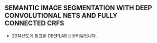 ## SEMANTIC IMAGE SEGMENTATION WITH DEEP CONVOLUTIONAL NETS AND FULLY CONNECTED CRFS  
- 2014년도에 발표된 DEEPLAB 논문리뷰입니다.
